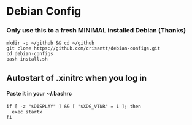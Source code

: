 # Debian Config

### Only use this to a fresh MINIMAL installed Debian (Thanks)
```
mkdir -p ~/github && cd ~/github
git clone https://github.com/crisantt/debian-configs.git
cd debian-configs
bash install.sh
```
## Autostart of .xinitrc when you log in
#### Paste it in your ~/.bashrc
```
if [ -z "$DISPLAY" ] && [ "$XDG_VTNR" = 1 ]; then
  exec startx
fi
```
